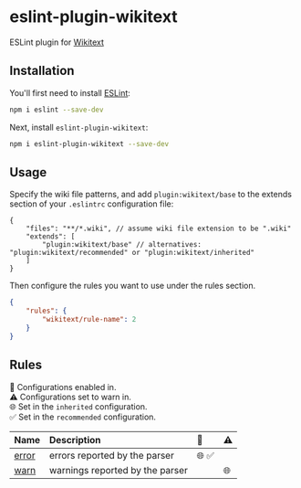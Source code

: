 # eslint-plugin-wikitext

ESLint plugin for [Wikitext](https://www.mediawiki.org/wiki/Wikitext)

## Installation

You'll first need to install [ESLint](https://eslint.org/):

```sh
npm i eslint --save-dev
```

Next, install `eslint-plugin-wikitext`:

```sh
npm i eslint-plugin-wikitext --save-dev
```

## Usage

Specify the wiki file patterns, and add `plugin:wikitext/base` to the extends section of your `.eslintrc` configuration file:

```jsonc
{
    "files": "**/*.wiki", // assume wiki file extension to be ".wiki"
    "extends": [
        "plugin:wikitext/base" // alternatives: "plugin:wikitext/recommended" or "plugin:wikitext/inherited"
    ]
}
```

Then configure the rules you want to use under the rules section.

```json
{
    "rules": {
        "wikitext/rule-name": 2
    }
}
```

## Rules

<!-- begin auto-generated rules list -->

💼 Configurations enabled in.\
⚠️ Configurations set to warn in.\
🌐 Set in the `inherited` configuration.\
✅ Set in the `recommended` configuration.

| Name                         | Description                     | 💼   | ⚠️ |
| :--------------------------- | :------------------------------ | :--- | :- |
| [error](docs/rules/error.md) | errors reported by the parser   | 🌐 ✅ |    |
| [warn](docs/rules/warn.md)   | warnings reported by the parser |      | 🌐 |

<!-- end auto-generated rules list -->



